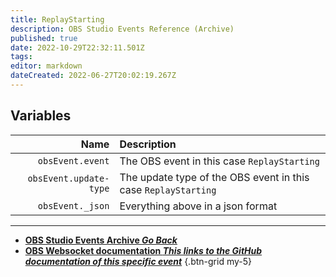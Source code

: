 ```yaml
---
title: ReplayStarting
description: OBS Studio Events Reference (Archive)
published: true
date: 2022-10-29T22:32:11.501Z
tags: 
editor: markdown
dateCreated: 2022-06-27T20:02:19.267Z
---
```


## Variables
Name | Description
----:|:------------
`obsEvent.event` | The OBS event in this case `ReplayStarting`
`obsEvent.update-type` | The update type of the OBS event in this case `ReplayStarting`
`obsEvent._json` | Everything above in a json format

---

- [<i class="mdi mdi-chevron-left"></i>**OBS Studio Events Archive *Go Back***](/Broadcasters/OBS/Archive/Events)
- [<i class="mdi mdi-github"></i> **OBS Websocket documentation *This links to the GitHub documentation of this specific event***](https://github.com/obsproject/obs-websocket/blob/4.x-current/docs/generated/protocol.md#replaystarting)
{.btn-grid my-5}
